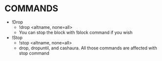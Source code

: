 # COMMANDS

+ !Drop
  + !drop <altname, none=all>
  + You can stop the block with !block command if you wish
+ !Stop
  + !stop <altname, none=all>
  + drop, dropuntil, and cashaura. All those commands are affected with stop command
